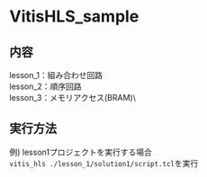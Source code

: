 # VitisHLS_sample

## 内容
lesson_1：組み合わせ回路\
lesson_2：順序回路\
lesson_3：メモリアクセス(BRAM)\

## 実行方法
例) lesson1プロジェクトを実行する場合\
```vitis_hls ./lesson_1/solution1/script.tcl```を実行